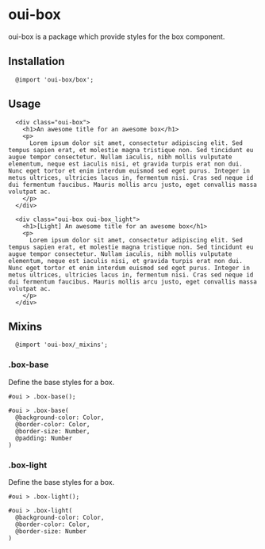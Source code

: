 # oui-box

oui-box is a package which provide styles for the box component.

## Installation

```less
  @import 'oui-box/box';
```

## Usage

```html:preview
  <div class="oui-box">
    <h1>An awesome title for an awesome box</h1>
    <p>
      Lorem ipsum dolor sit amet, consectetur adipiscing elit. Sed tempus sapien erat, et molestie magna tristique non. Sed tincidunt eu augue tempor consectetur. Nullam iaculis, nibh mollis vulputate elementum, neque est iaculis nisi, et gravida turpis erat non dui. Nunc eget tortor et enim interdum euismod sed eget purus. Integer in metus ultrices, ultricies lacus in, fermentum nisi. Cras sed neque id dui fermentum faucibus. Mauris mollis arcu justo, eget convallis massa volutpat ac.
    </p>
  </div>

  <div class="oui-box oui-box_light">
    <h1>[Light] An awesome title for an awesome box</h1>
    <p>
      Lorem ipsum dolor sit amet, consectetur adipiscing elit. Sed tempus sapien erat, et molestie magna tristique non. Sed tincidunt eu augue tempor consectetur. Nullam iaculis, nibh mollis vulputate elementum, neque est iaculis nisi, et gravida turpis erat non dui. Nunc eget tortor et enim interdum euismod sed eget purus. Integer in metus ultrices, ultricies lacus in, fermentum nisi. Cras sed neque id dui fermentum faucibus. Mauris mollis arcu justo, eget convallis massa volutpat ac.
    </p>
  </div>
```

## Mixins

```less
  @import 'oui-box/_mixins';
```

### .box-base

Define the base styles for a box.

```less
#oui > .box-base();
```

```less
#oui > .box-base(
  @background-color: Color,
  @border-color: Color,
  @border-size: Number,
  @padding: Number
)
```

### .box-light

Define the base styles for a box.

```less
#oui > .box-light();
```

```less
#oui > .box-light(
  @background-color: Color,
  @border-color: Color,
  @border-size: Number
)
```

